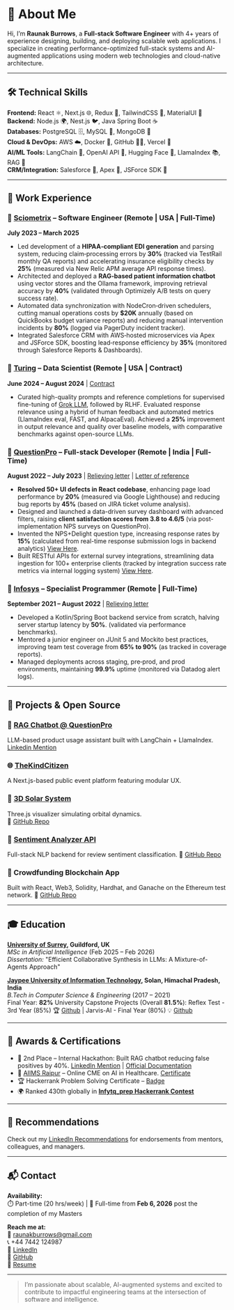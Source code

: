 # 👋 About Me

Hi, I’m **Raunak Burrows**, a **Full-stack Software Engineer** with 4+ years of experience designing, building, and deploying scalable web applications. I specialize in creating performance-optimized full-stack systems and AI-augmented applications using modern web technologies and cloud-native architecture.

---

## 🛠️ Technical Skills

**Frontend:** React ⚛️, Next.js 🌐, Redux 🔄, TailwindCSS 🎨, MaterialUI 📱  
**Backend:** Node.js 🌍, Nest.js 🐦, Java Spring Boot ☕  
**Databases:** PostgreSQL 🗄️, MySQL 💾, MongoDB 🍃  
**Cloud & DevOps:** AWS ☁️, Docker 🐳, GitHub 🧑‍💻, Vercel 🚀  
**AI/ML Tools:** LangChain 🔗, OpenAI API 🤖, Hugging Face 🧠, LlamaIndex 📚, RAG 💬  
**CRM/Integration:** Salesforce 🏢, Apex 📐, JSForce SDK 🧩

---

## 💼 Work Experience

### 🔹 [Sciometrix](https://www.sciometrix.com/) – Software Engineer (Remote | USA | Full-Time)  
**July 2023 – March 2025**  
- Led development of a **HIPAA‑compliant EDI generation** and parsing system, reducing claim‑processing
errors by **30%** (tracked via TestRail monthly QA reports) and accelerating insurance eligibility
checks by **25%** (measured via New Relic APM average API response times).
- Architected and deployed a **RAG‑based patient information chatbot** using vector stores and the
Ollama framework, improving retrieval accuracy by **40%** (validated through Optimizely A/B tests on
query success rate).
- Automated data synchronization with NodeCron‑driven schedulers, cutting manual operations costs by
**$20K** annually (based on QuickBooks budget variance reports) and reducing manual intervention
incidents by **80%** (logged via PagerDuty incident tracker).
- Integrated Salesforce CRM with AWS‑hosted microservices via Apex and JSForce SDK, boosting
lead‑response efficiency by **35%** (monitored through Salesforce Reports & Dashboards).

### 🔹 [Turing](https://www.turing.com/) – Data Scientist (Remote | USA | Contract)  
**June 2024 – August 2024** | [Contract](https://drive.google.com/file/d/1UK4eejUiBI1WqYq13-S_EvvLMSsjAIbd/view)
- Curated high-quality prompts and reference completions for supervised fine-tuning of [Grok LLM](https://grok.com/),
  followed by RLHF. Evaluated response relevance using a hybrid of human feedback and automated metrics
  (LlamaIndex eval, FAST, and AlpacaEval). Achieved a **25%** improvement in output relevance and quality
  over baseline models, with comparative benchmarks against open-source LLMs.

### 🔹 [QuestionPro](https://www.questionpro.com/) – Full-stack Developer (Remote | India | Full-Time)  
**August 2022 – July 2023** | [Relieving letter](https://drive.google.com/file/d/1ChjryCJHe-3Ys25Nx1F5otmmPbVx6yQ9/view) | [Letter of reference](https://drive.google.com/file/d/1btHj4dQCBZf0rKkR76mEGpsnKwCR2shW/view)
- **Resolved 50+ UI defects in React codebase**, enhancing page load performance by **20%** (measured via
Google Lighthouse) and reducing bug reports by **45%** (based on JIRA ticket volume analysis).
- Designed and launched a data-driven survey dashboard with advanced filters, raising **client
satisfaction scores from 3.8 to 4.6/5** (via post-implementation NPS surveys on QuestionPro).
- Invented the NPS+Delight question type, increasing response rates by **15%** (calculated from
real-time response submission logs in backend analytics) [View Here](https://www.questionpro.com/help/customer-experience/CX-NPS-plus.html).
- Built RESTful APIs for external survey integrations, streamlining data ingestion for 100+
enterprise clients (tracked by integration success rate metrics via internal logging system)
[View Here](https://www.questionpro.com/api/cx/import-responses.html).

### 🔹 [Infosys](https://www.infosys.com/) – Specialist Programmer (Remote | Full-Time)  
**September 2021 – August 2022** | [Relieving letter](https://drive.google.com/file/d/1WNYPCaRKBQ3MdzrtbvjfNzY9lDTDp__W/view?usp=sharing)
- Developed a Kotlin/Spring Boot backend service from scratch, halving server startup latency by **50%**.
  (validated via performance benchmarks).
- Mentored a junior engineer on JUnit 5 and Mockito best practices, improving team test coverage
from **65% to 90%** (as tracked in coverage reports).
- Managed deployments across staging, pre‑prod, and prod environments, maintaining **99.9%** uptime
(monitored via Datadog alert logs).

---

## 🌟 Projects & Open Source

### 🧠 [RAG Chatbot @ QuestionPro](https://www.questionpro.com/help/genie-overview.html)
LLM-based product usage assistant built with LangChain + LlamaIndex.
[Linkedin Mention](https://www.linkedin.com/feed/update/urn:li:activity:7061599326224924672/)

### 🌐 [TheKindCitizen](https://www.thekindcitizen.com/)
A Next.js-based public event platform featuring modular UX.

### 🌌 [3D Solar System](https://solar-system-engine.onrender.com/)
Three.js visualizer simulating orbital dynamics.  
🔗 [GitHub Repo](https://github.com/burrows99/orbital-simulation)

### 💬 [Sentiment Analyzer API](https://elastiq-backend.onrender.com/)
Full-stack NLP backend for review sentiment classification.
🔗 [GitHub Repo](https://github.com/burrows99/elastiq-backend)

### 🧾 Crowdfunding Blockchain App
Built with React, Web3, Solidity, Hardhat, and Ganache on the Ethereum test network.
🔗 [GitHub Repo](https://github.com/burrows99/CrowdFundingAppWeb3)

---

## 🎓 Education

**[University of Surrey](https://www.surrey.ac.uk/), Guildford, UK**  
*MSc in Artificial Intelligence* (Feb 2025 – Feb 2026)  
_Dissertation:_ "Efficient Collaborative Synthesis in LLMs: A Mixture-of-Agents Approach"

**[Jaypee University of Information Technology](https://www.juit.ac.in/), Solan, Himachal Pradesh, India**  
*B.Tech in Computer Science & Engineering* (2017 – 2021)  
Final Year: **82%**
University Capstone Projects (Overall **81.5%**): Reflex Test - 3rd Year (85%) 🏆 [Github](https://github.com/burrows99/Reflex-test) | Jarvis-AI - Final Year (80%) 💡 [Github]([https://github.com/burrows99/Reflex-test](https://github.com/burrows99/Jarvis-AI))

---

## 🏅 Awards & Certifications

- 🥈 2nd Place – Internal Hackathon: Built RAG chatbot reducing false positives by 40%. [LinkedIn Mention](https://www.linkedin.com/feed/update/urn:li:activity:7061599326224924672/) | [Official Documentation](https://www.questionpro.com/help/genie-overview.html) 
- 🌟 [AIIMS Raipur](https://www.aiimsraipur.edu.in/) – Online CME on AI in Healthcare. [Certificate](https://drive.google.com/file/d/1sJHi7-LEjN0rx09IjOorgiQAzARqDw4P/view) 
- 🏆 Hackerrank Problem Solving Certificate – [Badge](https://www.hackerrank.com/certificates/fe72e3bb0c69)  
- 🌍 Ranked 430th globally in **[Infytq_prep Hackerrank Contest](https://www.hackerrank.com/infytq-practice-sixphrase)**

---

## 🤝 Recommendations

Check out my [LinkedIn Recommendations](https://www.linkedin.com/in/raunak-burrows/details/recommendations/) for endorsements from mentors, colleagues, and managers.

---

## 📬 Contact

**Availability:**  
⏱️ Part-time (20 hrs/week) | 🎯 Full-time from **Feb 6, 2026** post the completion of my Masters

**Reach me at:**  
📧 raunakburrows@gmail.com  
📞 +44 7442 124987  
🔗 [LinkedIn](https://www.linkedin.com/in/raunak-burrows)  
📂 [GitHub](https://github.com/burrows99)  
📄 [Resume](https://drive.google.com/file/d/1d3Lvqi06lox9pfoLYNLbKfBVcWfbBcBf/view)

---

> I’m passionate about scalable, AI-augmented systems and excited to contribute to impactful engineering teams at the intersection of software and intelligence.


